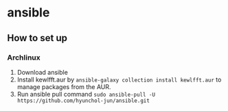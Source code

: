 # ansible

## How to set up

### Archlinux
1. Download ansible
2. Install kewlfft.aur by `ansible-galaxy collection install kewlfft.aur` to manage packages from the AUR.
3. Run ansible pull command `sudo ansible-pull -U https://github.com/hyunchol-jun/ansible.git`

